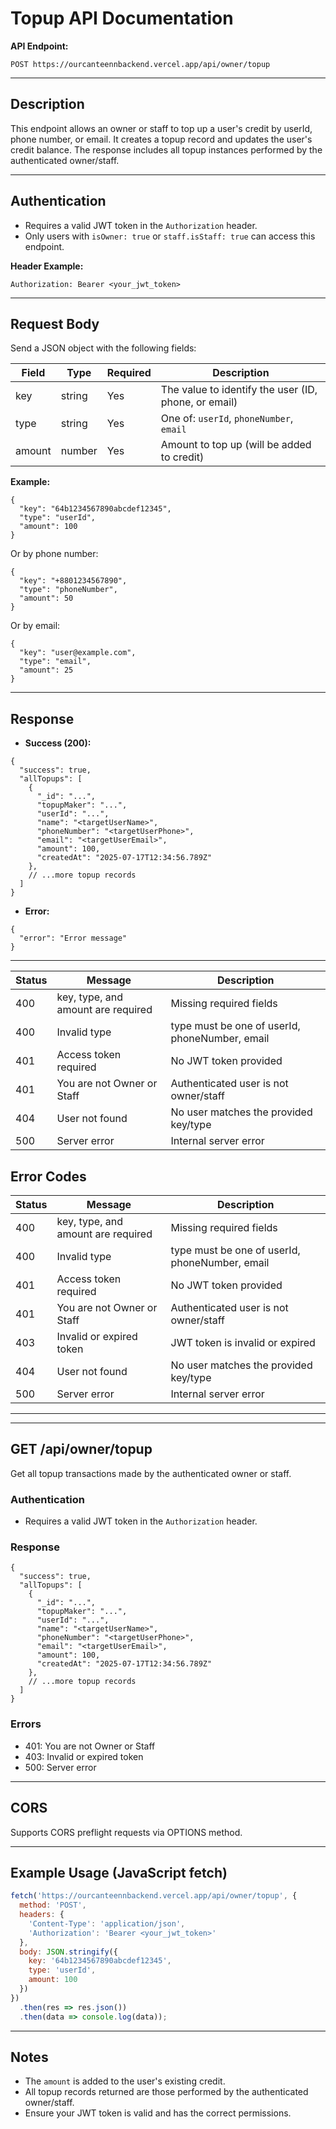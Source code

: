 # Topup API Documentation

**API Endpoint:**
```
POST https://ourcanteennbackend.vercel.app/api/owner/topup
```

---

## Description
This endpoint allows an owner or staff to top up a user's credit by userId, phone number, or email. It creates a topup record and updates the user's credit balance. The response includes all topup instances performed by the authenticated owner/staff.

---

## Authentication
- Requires a valid JWT token in the `Authorization` header.
- Only users with `isOwner: true` or `staff.isStaff: true` can access this endpoint.

**Header Example:**
```
Authorization: Bearer <your_jwt_token>
```

---

## Request Body
Send a JSON object with the following fields:

| Field    | Type     | Required | Description                                 |
|----------|----------|----------|---------------------------------------------|
| key      | string   | Yes      | The value to identify the user (ID, phone, or email) |
| type     | string   | Yes      | One of: `userId`, `phoneNumber`, `email`    |
| amount   | number   | Yes      | Amount to top up (will be added to credit)  |

**Example:**
```
{
  "key": "64b1234567890abcdef12345",
  "type": "userId",
  "amount": 100
}
```

Or by phone number:
```
{
  "key": "+8801234567890",
  "type": "phoneNumber",
  "amount": 50
}
```

Or by email:
```
{
  "key": "user@example.com",
  "type": "email",
  "amount": 25
}
```

---


## Response
- **Success (200):**

```
{
  "success": true,
  "allTopups": [
    {
      "_id": "...",
      "topupMaker": "...",
      "userId": "...",
      "name": "<targetUserName>",
      "phoneNumber": "<targetUserPhone>",
      "email": "<targetUserEmail>",
      "amount": 100,
      "createdAt": "2025-07-17T12:34:56.789Z"
    },
    // ...more topup records
  ]
}
```

- **Error:**

```
{
  "error": "Error message"
}
```

---

| Status | Message                        | Description                                 |
|--------|--------------------------------|---------------------------------------------|
| 400    | key, type, and amount are required | Missing required fields                     |
| 400    | Invalid type                   | type must be one of userId, phoneNumber, email |
| 401    | Access token required          | No JWT token provided                       |
| 401    | You are not Owner or Staff     | Authenticated user is not owner/staff        |
| 404    | User not found                 | No user matches the provided key/type        |
| 500    | Server error                   | Internal server error                        |

## Error Codes
| Status | Message                        | Description                                 |
|--------|--------------------------------|---------------------------------------------|
| 400    | key, type, and amount are required | Missing required fields                     |
| 400    | Invalid type                   | type must be one of userId, phoneNumber, email |
| 401    | Access token required          | No JWT token provided                       |
| 401    | You are not Owner or Staff     | Authenticated user is not owner/staff        |
| 403    | Invalid or expired token       | JWT token is invalid or expired              |
| 404    | User not found                 | No user matches the provided key/type        |
| 500    | Server error                   | Internal server error                        |

---


---

## GET /api/owner/topup

Get all topup transactions made by the authenticated owner or staff.

### Authentication
- Requires a valid JWT token in the `Authorization` header.

### Response
```
{
  "success": true,
  "allTopups": [
    {
      "_id": "...",
      "topupMaker": "...",
      "userId": "...",
      "name": "<targetUserName>",
      "phoneNumber": "<targetUserPhone>",
      "email": "<targetUserEmail>",
      "amount": 100,
      "createdAt": "2025-07-17T12:34:56.789Z"
    },
    // ...more topup records
  ]
}
```

### Errors
- 401: You are not Owner or Staff
- 403: Invalid or expired token
- 500: Server error

---

## CORS
Supports CORS preflight requests via OPTIONS method.

---

## Example Usage (JavaScript fetch)
```js
fetch('https://ourcanteennbackend.vercel.app/api/owner/topup', {
  method: 'POST',
  headers: {
    'Content-Type': 'application/json',
    'Authorization': 'Bearer <your_jwt_token>'
  },
  body: JSON.stringify({
    key: '64b1234567890abcdef12345',
    type: 'userId',
    amount: 100
  })
})
  .then(res => res.json())
  .then(data => console.log(data));
```

---

## Notes
- The `amount` is added to the user's existing credit.
- All topup records returned are those performed by the authenticated owner/staff.
- Ensure your JWT token is valid and has the correct permissions.
